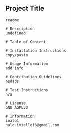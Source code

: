 ## Project Title 
    readme

    # Description
    undefined
    
    # Table of Content 

    # Installation Instructions
    copy/paste
    
    # Usage Information
    add info
    
    # Contribution Guidelines
    asdads
    
    # Test Instructions
    n/a
    
    # License
    GNU AGPLv3
    
    # Information
    inalo1
    nalo.ivielle13@gmail.com
        
    